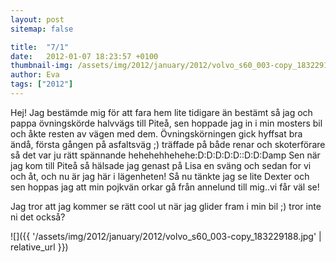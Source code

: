 ```yaml
---
layout: post
sitemap: false

title:  "7/1"
date:   2012-01-07 18:23:57 +0100
thumbnail-img: /assets/img/2012/january/2012/volvo_s60_003-copy_183229188.jpg
author: Eva
tags: ["2012"]
---
```


Hej! Jag bestämde mig för att fara hem lite tidigare än bestämt så jag och pappa övningskörde halvvägs till Piteå, sen hoppade jag in i min mosters bil och åkte resten av vägen med dem. Övningskörningen gick hyffsat bra ändå, första gången på asfaltsväg ;) träffade på både renar och skoterförare så det var ju rätt spännande hehehehhehehe:D:D:D:D:D::D:D:Damp Sen när jag kom till Piteå så hälsade jag genast på Lisa en sväng och sedan for vi och åt, och nu är jag här i lägenheten! Så nu tänkte jag se lite Dexter och sen hoppas jag att min pojkvän orkar gå från annelund till mig..vi får väl se! 

Jag tror att jag kommer se rätt cool ut när jag glider fram i min bil ;) tror inte ni det också?

![]({{ '/assets/img/2012/january/2012/volvo_s60_003-copy_183229188.jpg'  | relative_url }})

